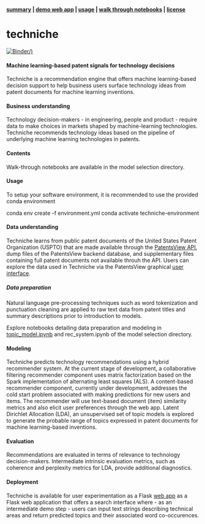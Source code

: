 **[summary](#techniche) | [demo web app](https://www.techniche.app) | [usage](#usage) | [walk through notebooks](#running-the-notebooks) | [license](#license)**

# techniche

[![Binder](https://mybinder.org/badge.svg)/)](https://mybinder.org/v2/gh/glmack/techniche/master)

#### Machine learning-based patent signals for technology decisions 
Techniche is a recommendation engine that offers machine learning-based decision support to help business users surface technology ideas from patent documents for machine learning inventions.

#### Business understanding
Technology decision-makers - in engineering, people and product - require data to make choices in markets shaped by machine-learning technologies. Techniche recommends technology ideas based on the pipeline of underlying machine learning technologies in patents.

#### Contents
Walk-through notebooks are available in the model selection directory.

#### Usage
To setup your software environment, it is recommended to use the provided conda environment

conda env create -f environment.yml
conda activate techniche-environment

#### Data understanding
Techniche learns from public patent documents of the United States Patent Organization (USPTO) that are made available through the [PatentsView API](http://www.patentsview.org/api/doc.html), dump files of the PatentsView backend database, and supplementary files containing full patent documents not available throuh the API. Users can explore the data used in Techniche via the PatentsView graphical [user interface](http://www.patentsview.org/query/).

##### Data preparation
Natural language pre-processing techniques such as word tokenization and punctuation cleaning are applied to raw text data from patent titles and summary descriptions prior to introduction to models.

Explore notebooks detailing data preparation and modeling in [topic_model.ipynb]([https://github.com/glmack/techniche/blob/master/model_selection/rec_system.ipynb) and rec_system.ipynb of the model selection directory.

#### Modeling
Techniche predicts technology recommendations using a hybrid recommender system. At the current stage of development, a collaborative filtering recommender component uses matrix factorization based on the Spark implementation of alternating least squares (ALS). A content-based recommender component, currently under development, addresses the cold start problem associated with making predictions for new users and items. The recommender will use text-based document (item) similarity metrics and also elicit user preferences through the web app. Latent Dirichlet Allocation (LDA), an unsupervised set of topic models is explored to generate the probable range of topics expressed in patent documents for machine learning-based inventions.

#### Evaluation
Recommendations are evaluated in terms of relevance to technology decision-makers. Intermediate intrinsic evaluation metrics, such as coherence and perplexity metrics for LDA, provide additional diagnostics.

#### Deployment
Techniche is available for user experimentation as a Flask [web app](https://www.techniche.app) as a Flask web application that offers a search interface where - as an intermediate demo step - users can input text strings describing technical areas and return predicted topics and their associated word co-occurences.
